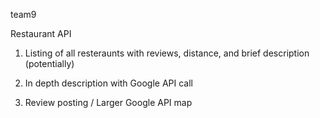 team9


Restaurant API

1) Listing of all resteraunts with reviews, distance, and brief description (potentially)

2) In depth description with Google API call

3) Review posting / Larger Google API map